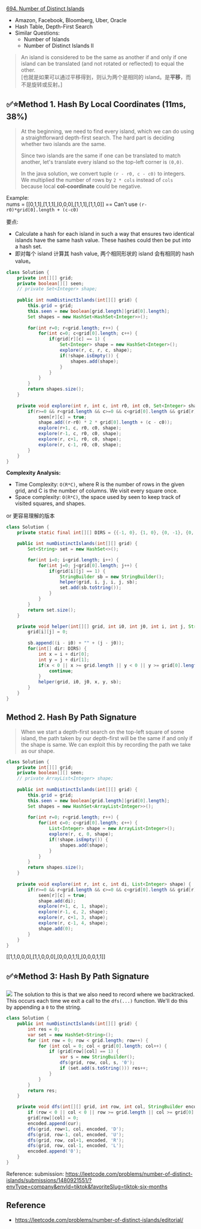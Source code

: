 [694. Number of Distinct Islands](https://leetcode.com/problems/number-of-distinct-islands/)

* Amazon, Facebook, Bloomberg, Uber, Oracle
* Hash Table, Depth-First Search
* Similar Questions:
    * Number of Islands
    * Number of Distinct Islands II
    
    
> An island is considered to be the same as another if and only if one island can be translated (and not rotated or reflected) to equal the other.      
> [也就是如果可以通过平移得到，则认为两个是相同的 island。是**平移**，而不是旋转或反射。]


## ✅⭐Method 1. Hash By Local Coordinates (11ms, 38%)
> At the beginning, we need to find every island, which we can do using a straightforward depth-first search. 
> The hard part is deciding whether two islands are the same.
>
> Since two islands are the same if one can be translated to match another, let's translate every island so the top-left corner is `(0,0)`.
>
> In the java solution, we convert tuple `(r - r0, c - c0)` to integers. We multiplied the number of rows by `2 * cols` instead of `cols` because local **col-coordinate** could be negative.

Example:        
nums = [[0,1,1],[1,1,1],[0,0,0],[1,1,1],[1,1,0]]    == Can't use `(r-r0)*grid[0].length + (c-c0)`

要点: 
* Calculate a hash for each island in such a way that ensures two identical islands have the same hash value. These hashes could then be put into a hash set.
* 即对每个 island 计算其 hash value, 两个相同形状的 island 会有相同的 hash value。
```java 
class Solution {
    private int[][] grid;
    private boolean[][] seen;
    // private Set<Integer> shape;
    
    public int numDistinctIslands(int[][] grid) {
        this.grid = grid;
        this.seen = new boolean[grid.length][grid[0].length];
        Set shapes = new HashSet<HashSet<Integer>>();
        
        for(int r=0; r<grid.length; r++) {
            for(int c=0; c<grid[0].length; c++) {
                if(grid[r][c] == 1) {
                    Set<Integer> shape = new HashSet<Integer>();
                    explore(r, c, r, c, shape);
                    if(!shape.isEmpty()) {
                        shapes.add(shape);
                    }
                }
            }
        }
        return shapes.size();
    }
    
    private void explore(int r, int c, int r0, int c0, Set<Integer> shape) {
        if(r>=0 && r<grid.length && c>=0 && c<grid[0].length && grid[r][c]==1 && !seen[r][c]) {
            seen[r][c] = true;
            shape.add((r-r0) * 2 * grid[0].length + (c - c0));
            explore(r+1, c, r0, c0, shape);
            explore(r-1, c, r0, c0, shape);
            explore(r, c+1, r0, c0, shape);
            explore(r, c-1, r0, c0, shape);
        }
    }
}
```
**Complexity Analysis:**
* Time Complexity: `O(R*C)`, where R is the number of rows in the given grid, and C is the number of columns. We visit every square once.
* Space complexity: `O(R*C)`, the space used by seen to keep track of visited squares, and shapes.

or 更容易理解的版本
```java
class Solution {
    private static final int[][] DIRS = {{-1, 0}, {1, 0}, {0, -1}, {0, 1}};

    public int numDistinctIslands(int[][] grid) {
        Set<String> set = new HashSet<>();

        for(int i=0; i<grid.length; i++) {
            for(int j=0; j<grid[0].length; j++) {
                if(grid[i][j] == 1) {
                    StringBuilder sb = new StringBuilder();
                    helper(grid, i, j, i, j, sb);
                    set.add(sb.toString());
                }
            }
        }
        return set.size();
    }

    private void helper(int[][] grid, int i0, int j0, int i, int j, StringBuilder sb) {
        grid[i][j] = 0;
        
        sb.append((i - i0) + "" + (j - j0));
        for(int[] dir: DIRS) {
            int x = i + dir[0];
            int y = j + dir[1];
            if(x < 0 || x >= grid.length || y < 0 || y >= grid[0].length || grid[x][y] == 0) {
                continue;
            }
            helper(grid, i0, j0, x, y, sb);
        }
    }
}
```


## Method 2. Hash By Path Signature
> When we start a depth-first search on the top-left square of some island, the path taken by our depth-first will be the same if and only if the shape is same.
> We can exploit this by recording the path we take as our shape.
```java 
class Solution {
    private int[][] grid;
    private boolean[][] seen;
    // private ArrayList<Integer> shape;
    
    public int numDistinctIslands(int[][] grid) {
        this.grid = grid;
        this.seen = new boolean[grid.length][grid[0].length];
        Set shapes = new HashSet<ArrayList<Integer>>();
        
        for(int r=0; r<grid.length; r++) {
            for(int c=0; c<grid[0].length; c++) {
                List<Integer> shape = new ArrayList<Integer>();
                explore(r, c, 0, shape);
                if(!shape.isEmpty()) {
                    shapes.add(shape);
                }
            }
        }
        return shapes.size();
    }
    
    private void explore(int r, int c, int di, List<Integer> shape) {
        if(r>=0 && r<grid.length && c>=0 && c<grid[0].length && grid[r][c]==1 && !seen[r][c]) {
            seen[r][c] = true;
            shape.add(di);
            explore(r+1, c, 1, shape);
            explore(r-1, c, 2, shape);
            explore(r, c+1, 3, shape);
            explore(r, c-1, 4, shape);
            shape.add(0);
        }
    }
}
```


[[1,1,0,0,0],[1,1,0,0,0],[0,0,0,1,1],[0,0,0,1,1]]


## ✅⭐Method 3:  Hash By Path Signature
![](images/0694_HashByPathSignature.png)
The solution to this is that we also need to record where we backtracked. 
This occurs each time we exit a call to the `dfs(...)` function. We'll do this by appending a `0` to the string.
```java
class Solution {
    public int numDistinctIslands(int[][] grid) {
        int res = 0;
        var set = new HashSet<String>();
        for (int row = 0; row < grid.length; row++) {
            for (int col = 0; col < grid[0].length; col++) {
                if (grid[row][col] == 1) {
                    var s = new StringBuilder();
                    dfs(grid, row, col, s, '0');
                    if (set.add(s.toString())) res++;
                }
            }
        }
        return res;
    }

    private void dfs(int[][] grid, int row, int col, StringBuilder encoded, char cur) {
        if (row < 0 || col < 0 || row >= grid.length || col >= grid[0].length || grid[row][col] != 1) return;
        grid[row][col] = 0;
        encoded.append(cur);
        dfs(grid, row+1, col, encoded, 'D');
        dfs(grid, row-1, col, encoded, 'U');
        dfs(grid, row, col+1, encoded, 'R');
        dfs(grid, row, col-1, encoded, 'L');
        encoded.append('0');
    }
}

```
Reference: submission: https://leetcode.com/problems/number-of-distinct-islands/submissions/1480921551/?envType=company&envId=tiktok&favoriteSlug=tiktok-six-months


## Reference
* https://leetcode.com/problems/number-of-distinct-islands/editorial/